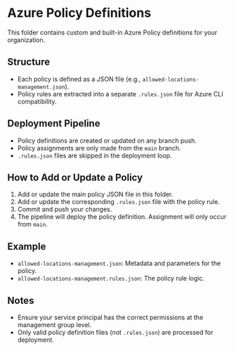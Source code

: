# Azure Policy Definitions

This folder contains custom and built-in Azure Policy definitions for your organization.

## Structure
- Each policy is defined as a JSON file (e.g., `allowed-locations-management.json`).
- Policy rules are extracted into a separate `.rules.json` file for Azure CLI compatibility.

## Deployment Pipeline
- Policy definitions are created or updated on any branch push.
- Policy assignments are only made from the `main` branch.
- `.rules.json` files are skipped in the deployment loop.

## How to Add or Update a Policy
1. Add or update the main policy JSON file in this folder.
2. Add or update the corresponding `.rules.json` file with the policy rule.
3. Commit and push your changes.
4. The pipeline will deploy the policy definition. Assignment will only occur from `main`.

## Example
- `allowed-locations-management.json`: Metadata and parameters for the policy.
- `allowed-locations-management.rules.json`: The policy rule logic.

## Notes
- Ensure your service principal has the correct permissions at the management group level.
- Only valid policy definition files (not `.rules.json`) are processed for deployment.
